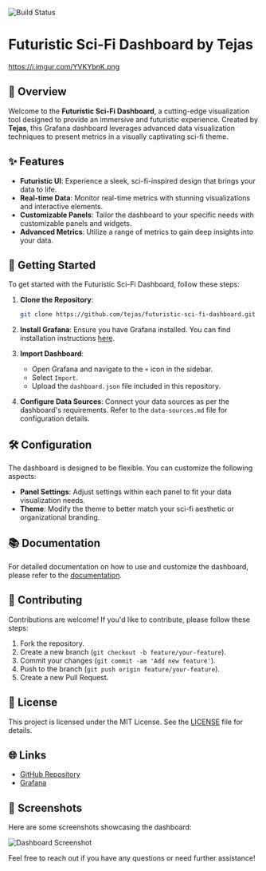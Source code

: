 ![Build Status](https://img.shields.io/github/workflow/status/username/repo/CI)
# Futuristic Sci-Fi Dashboard by Tejas

<!-- Add a screenshot of your dashboard -->
https://i.imgur.com/YVKYbnK.png

## 🚀 Overview

Welcome to the **Futuristic Sci-Fi Dashboard**, a cutting-edge visualization tool designed to provide an immersive and futuristic experience. Created by **Tejas**, this Grafana dashboard leverages advanced data visualization techniques to present metrics in a visually captivating sci-fi theme.

## ✨ Features

- **Futuristic UI**: Experience a sleek, sci-fi-inspired design that brings your data to life.
- **Real-time Data**: Monitor real-time metrics with stunning visualizations and interactive elements.
- **Customizable Panels**: Tailor the dashboard to your specific needs with customizable panels and widgets.
- **Advanced Metrics**: Utilize a range of metrics to gain deep insights into your data.

## 🔧 Getting Started

To get started with the Futuristic Sci-Fi Dashboard, follow these steps:

1. **Clone the Repository**:
    ```bash
    git clone https://github.com/tejas/futuristic-sci-fi-dashboard.git
    ```
2. **Install Grafana**: Ensure you have Grafana installed. You can find installation instructions [here](https://grafana.com/docs/grafana/latest/installation/).

3. **Import Dashboard**:
    - Open Grafana and navigate to the `+` icon in the sidebar.
    - Select `Import`.
    - Upload the `dashboard.json` file included in this repository.

4. **Configure Data Sources**: Connect your data sources as per the dashboard's requirements. Refer to the `data-sources.md` file for configuration details.

## 🛠️ Configuration

The dashboard is designed to be flexible. You can customize the following aspects:
- **Panel Settings**: Adjust settings within each panel to fit your data visualization needs.
- **Theme**: Modify the theme to better match your sci-fi aesthetic or organizational branding.

## 📚 Documentation

For detailed documentation on how to use and customize the dashboard, please refer to the [documentation](docs/README.md).

## 🤝 Contributing

Contributions are welcome! If you'd like to contribute, please follow these steps:
1. Fork the repository.
2. Create a new branch (`git checkout -b feature/your-feature`).
3. Commit your changes (`git commit -am 'Add new feature'`).
4. Push to the branch (`git push origin feature/your-feature`).
5. Create a new Pull Request.

## 📜 License

This project is licensed under the MIT License. See the [LICENSE](LICENSE) file for details.

## 🌐 Links

- [GitHub Repository](https://github.com/tejas/futuristic-sci-fi-dashboard)
- [Grafana](https://grafana.com)

## 🎨 Screenshots

Here are some screenshots showcasing the dashboard:

![Dashboard Screenshot](path/to/your/screenshot.png)

Feel free to reach out if you have any questions or need further assistance!

